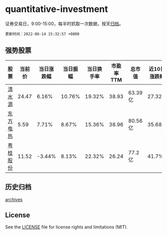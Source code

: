 # quantitative-investment

证券交易日，9:00-15:00，每半时抓取一次数据，按天[归档](archives)。

`更新时间：2022-06-14 15:32:57 +0800`

## 强势股票

|股票|当前价|当日涨跌幅|当日振幅|当日换手率|市盈率TTM|总市值|近10日涨跌幅|
|----|----|----|----|----|----|----|----|
|[清水源](https://xueqiu.com/S/SZ300437)|24.47|6.16%|10.76%|19.32%|38.93|63.39亿|27.32%|
|[东方电热](https://xueqiu.com/S/SZ300217)|5.59|7.71%|8.67%|15.36%|38.96|80.56亿|35.68%|
|[粤桂股份](https://xueqiu.com/S/SZ000833)|11.52|-3.44%|8.13%|22.32%|26.24|77.2亿|41.7%|

## 历史归档

[archives](archives)

## License

See the [LICENSE](LICENSE) file for license rights and limitations (MIT).